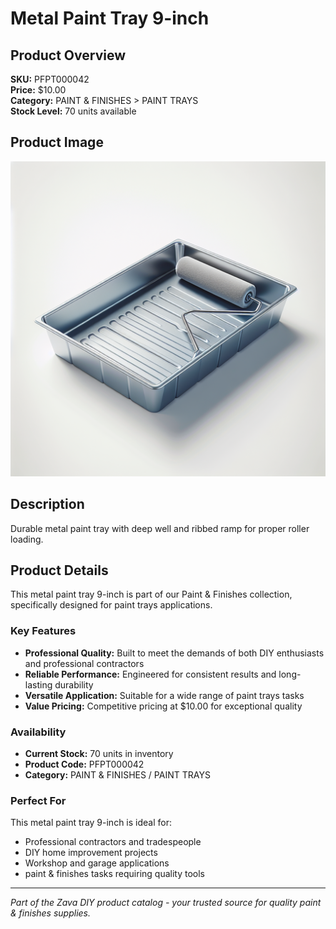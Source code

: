 # Metal Paint Tray 9-inch

## Product Overview

**SKU:** PFPT000042  
**Price:** $10.00  
**Category:** PAINT & FINISHES > PAINT TRAYS  
**Stock Level:** 70 units available  

## Product Image

![Metal Paint Tray 9-inch](https://raw.githubusercontent.com/microsoft/ai-tour-26-zava-diy-dataset-plus-mcp/refs/heads/main/images/paint_%26_finishes_paint_trays_metal_paint_tray_9_inch_20250620_194611.png)

## Description

Durable metal paint tray with deep well and ribbed ramp for proper roller loading.

## Product Details

This metal paint tray 9-inch is part of our Paint & Finishes collection, specifically designed for paint trays applications. 

### Key Features

- **Professional Quality:** Built to meet the demands of both DIY enthusiasts and professional contractors
- **Reliable Performance:** Engineered for consistent results and long-lasting durability
- **Versatile Application:** Suitable for a wide range of paint trays tasks
- **Value Pricing:** Competitive pricing at $10.00 for exceptional quality

### Availability

- **Current Stock:** 70 units in inventory
- **Product Code:** PFPT000042
- **Category:** PAINT & FINISHES / PAINT TRAYS

### Perfect For

This metal paint tray 9-inch is ideal for:
- Professional contractors and tradespeople
- DIY home improvement projects  
- Workshop and garage applications
- paint & finishes tasks requiring quality tools

---

*Part of the Zava DIY product catalog - your trusted source for quality paint & finishes supplies.*
